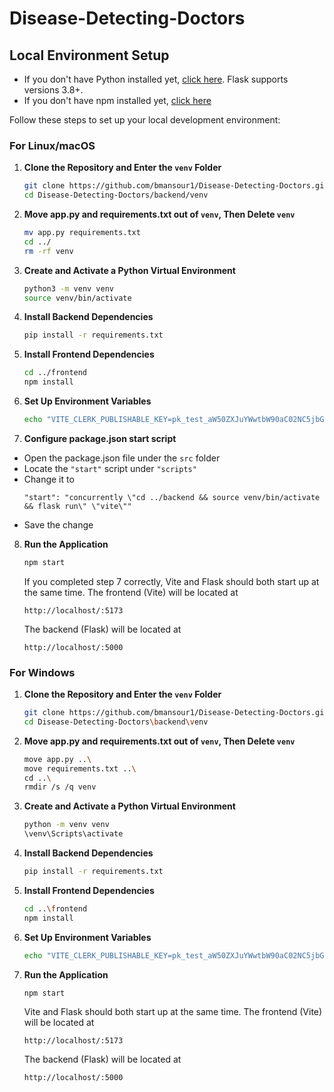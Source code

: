 # Disease-Detecting-Doctors

## Local Environment Setup

- If you don't have Python installed yet, [click here](https://www.python.org/downloads/). Flask supports versions 3.8+.
- If you don't have npm installed yet, [click here](https://docs.npmjs.com/downloading-and-installing-node-js-and-npm)

Follow these steps to set up your local development environment:

### For Linux/macOS

1. **Clone the Repository and Enter the ```venv``` Folder**
   
   ```bash
   git clone https://github.com/bmansour1/Disease-Detecting-Doctors.git
   cd Disease-Detecting-Doctors/backend/venv
   ```
3. **Move app.py and requirements.txt out of ```venv```, Then Delete ```venv```**
   
   ```bash
   mv app.py requirements.txt
   cd ../
   rm -rf venv
   ```
4. **Create and Activate a Python Virtual Environment**
   
   ```bash
   python3 -m venv venv
   source venv/bin/activate
   ```
5. **Install Backend Dependencies**
   
   ```bash
   pip install -r requirements.txt
   ```
7. **Install Frontend Dependencies**
   
   ```bash
   cd ../frontend
   npm install
   ```
9. **Set Up Environment Variables**
    
   ```bash
   echo "VITE_CLERK_PUBLISHABLE_KEY=pk_test_aW50ZXJuYWwtbW90aC02NC5jbGVyay5hY2NvdW50cy5kZXYk" > .env.local
   ```
11. **Configure package.json start script**
- Open the package.json file under the ```src``` folder
- Locate the ```"start"``` script under ```"scripts"```
- Change it to
  ```
  "start": "concurrently \"cd ../backend && source venv/bin/activate && flask run\" \"vite\""
  ```
- Save the change
  
8. **Run the Application**
   
   ```bash
   npm start
   ```
   If you completed step 7 correctly, Vite and Flask should both start up at the same time.
   The frontend (Vite) will be located at
   ```url
   http://localhost/:5173
   ```
   The backend (Flask) will be located at
   ```url
   http://localhost/:5000
   ```

### For Windows

1. **Clone the Repository and Enter the ```venv``` Folder**
   
   ```bash
   git clone https://github.com/bmansour1/Disease-Detecting-Doctors.git
   cd Disease-Detecting-Doctors\backend\venv
   ```
3. **Move app.py and requirements.txt out of ```venv```, Then Delete ```venv```**
   
   ```bash
   move app.py ..\
   move requirements.txt ..\
   cd ..\
   rmdir /s /q venv
   ```
4. **Create and Activate a Python Virtual Environment**
   
   ```bash
   python -m venv venv
   \venv\Scripts\activate
   ```
5. **Install Backend Dependencies**
   
   ```bash
   pip install -r requirements.txt
   ```
7. **Install Frontend Dependencies**
   
   ```bash
   cd ..\frontend
   npm install
   ```
8. **Set Up Environment Variables**
    
   ```bash
   echo "VITE_CLERK_PUBLISHABLE_KEY=pk_test_aW50ZXJuYWwtbW90aC02NC5jbGVyay5hY2NvdW50cy5kZXYk" > .env.local
   ```
  
9. **Run the Application**
   
   ```bash
   npm start
   ```
   Vite and Flask should both start up at the same time.
   The frontend (Vite) will be located at
   ```url
   http://localhost/:5173
   ```
   The backend (Flask) will be located at
   ```url
   http://localhost/:5000
   ```
   
